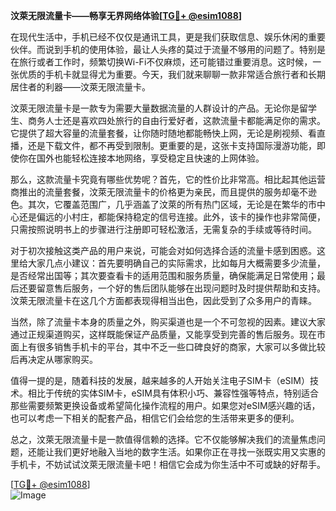 **汶萊无限流量卡——畅享无界网络体验[[TG💪+ @esim1088](https://t.me/s/esim1088)]**

在现代生活中，手机已经不仅仅是通讯工具，更是我们获取信息、娱乐休闲的重要伙伴。而说到手机的使用体验，最让人头疼的莫过于流量不够用的问题了。特别是在旅行或者工作时，频繁切换Wi-Fi不仅麻烦，还可能错过重要消息。这时候，一张优质的手机卡就显得尤为重要。今天，我们就来聊聊一款非常适合旅行者和长期居住者的利器——汶萊无限流量卡。

汶萊无限流量卡是一款专为需要大量数据流量的人群设计的产品。无论你是留学生、商务人士还是喜欢四处旅行的自由行爱好者，这款流量卡都能满足你的需求。它提供了超大容量的流量套餐，让你随时随地都能畅快上网，无论是刷视频、看直播，还是下载文件，都不再受到限制。更重要的是，这张卡支持国际漫游功能，即使你在国外也能轻松连接本地网络，享受稳定且快速的上网体验。

那么，这款流量卡究竟有哪些优势呢？首先，它的性价比非常高。相比起其他运营商推出的流量套餐，汶萊无限流量卡的价格更为亲民，而且提供的服务却毫不逊色。其次，它覆盖范围广，几乎涵盖了汶萊的所有热门区域，无论是在繁华的市中心还是偏远的小村庄，都能保持稳定的信号连接。此外，该卡的操作也非常简便，只需按照说明书上的步骤进行注册即可轻松激活，无需复杂的手续或等待时间。

对于初次接触这类产品的用户来说，可能会对如何选择合适的流量卡感到困惑。这里给大家几点小建议：首先要明确自己的实际需求，比如每月大概需要多少流量，是否经常出国等；其次要查看卡的适用范围和服务质量，确保能满足日常使用；最后还要留意售后服务，一个好的售后团队能够在出现问题时及时提供帮助和支持。汶萊无限流量卡在这几个方面都表现得相当出色，因此受到了众多用户的青睐。

当然，除了流量卡本身的质量之外，购买渠道也是一个不可忽视的因素。建议大家通过正规渠道购买，这样既能保证产品质量，又能享受到完善的售后服务。现在市面上有很多销售手机卡的平台，其中不乏一些口碑良好的商家，大家可以多做比较后再决定从哪家购买。

值得一提的是，随着科技的发展，越来越多的人开始关注电子SIM卡（eSIM）技术。相比于传统的实体SIM卡，eSIM具有体积小巧、兼容性强等特点，特别适合那些需要频繁更换设备或希望简化操作流程的用户。如果您对eSIM感兴趣的话，也可以考虑一下相关的配套产品，相信它们会给您的生活带来更多的便利。

总之，汶萊无限流量卡是一款值得信赖的选择。它不仅能够解决我们的流量焦虑问题，还能让我们更好地融入当地的数字生活。如果你正在寻找一张既实用又实惠的手机卡，不妨试试汶萊无限流量卡吧！相信它会成为你生活中不可或缺的好帮手。

[[TG💪+ @esim1088](https://t.me/s/esim1088)]  
![Image](https://i.postimg.cc/4NQfJmqS/Snipaste-2025-05-13-00-14-12.png)